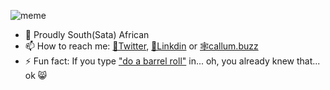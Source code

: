 ![meme](https://bit.ly/funky_sauce)
* 🎉 Proudly South(Sata) African
* 📫 How to reach me: [🐤Twitter](https://twitter.com/callumdotbuzz),  [📘Linkdin](https://linkedin.com/callumdotbuzz) or [🕸callum.buzz](https://callum.buzz)
* ⚡ Fun fact: If you type ["do a barrel roll"](https://bit.ly/cdf_gh_dabr) in... oh, you already knew that... ok 😸

<!--
**howzitcal/howzitcal** is a ✨ _special_ ✨ repository because its `README.md` (this file) appears on your GitHub profile.

Here are some ideas to get you started:

- 🔭 I’m currently working on ...
- 🌱 I’m currently learning ...
- 👯 I’m looking to collaborate on ...
- 🤔 I’m looking for help with ...
- 💬 Ask me about ...
- 📫 How to reach me: ...
- 😄 Pronouns: ...
- ⚡ Fun fact: ...
-->
